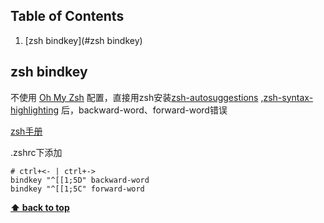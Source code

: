 ## Table of Contents

1. [zsh bindkey](#zsh bindkey)

## zsh bindkey

不使用 [Oh My Zsh](https://github.com/ohmyzsh/ohmyzsh) 配置，直接用zsh安装[zsh-autosuggestions](https://github.com/zsh-users/zsh-autosuggestions) ,[zsh-syntax-highlighting](https://github.com/zsh-users/zsh-syntax-highlighting) 后，backward-word、forward-word错误


[zsh手册](http://zsh.sourceforge.net/Doc/Release/Zsh-Line-Editor.html#Standard-Widgets)

.zshrc下添加
```
# ctrl+<- | ctrl+->
bindkey "^[[1;5D" backward-word
bindkey "^[[1;5C" forward-word
```
**[⬆ back to top](#table-of-contents)**
